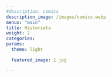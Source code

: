 ```yaml
---
#description: comics
description_image: /images/comics.webp
menus: "main"
title: Historieta
weight: 2
categories:
params:
  theme: light

  featured_image: 1.jpg

---
```

